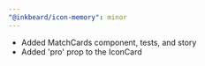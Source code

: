 ```yaml
---
"@inkbeard/icon-memory": minor
---
```


- Added MatchCards component, tests, and story
- Added 'pro' prop to the IconCard
